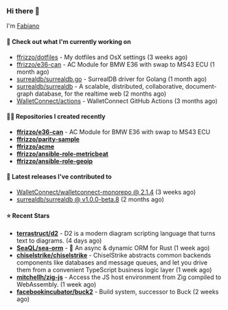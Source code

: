 ### Hi there 👋

I'm [Fabiano](https://ffrizzo.com)

#### 👷 Check out what I'm currently working on


- [ffrizzo/dotfiles](https://github.com/ffrizzo/dotfiles) - My dotfiles and OsX settings (3 weeks ago)
- [ffrizzo/e36-can](https://github.com/ffrizzo/e36-can) - AC Module for BMW E36 with swap to MS43 ECU (1 month ago)
- [surrealdb/surrealdb.go](https://github.com/surrealdb/surrealdb.go) - SurrealDB driver for Golang (1 month ago)
- [surrealdb/surrealdb](https://github.com/surrealdb/surrealdb) - A scalable, distributed, collaborative, document-graph database, for the realtime web (2 months ago)
- [WalletConnect/actions](https://github.com/WalletConnect/actions) - WalletConnect GitHub Actions (3 months ago)

#### 👨‍💻 Repositories I created recently
- **[ffrizzo/e36-can](https://github.com/ffrizzo/e36-can)** - AC Module for BMW E36 with swap to MS43 ECU
- **[ffrizzo/parity-sample](https://github.com/ffrizzo/parity-sample)**
- **[ffrizzo/acme](https://github.com/ffrizzo/acme)**
- **[ffrizzo/ansible-role-metricbeat](https://github.com/ffrizzo/ansible-role-metricbeat)**
- **[ffrizzo/ansible-role-geoip](https://github.com/ffrizzo/ansible-role-geoip)**

#### 🚀 Latest releases I've contributed to


- [WalletConnect/walletconnect-monorepo @ 2.1.4](https://github.com/WalletConnect/walletconnect-monorepo/releases/tag/2.1.4) (3 weeks ago)
- [surrealdb/surrealdb @ v1.0.0-beta.8](https://github.com/surrealdb/surrealdb/releases/tag/v1.0.0-beta.8) (2 months ago)

#### ⭐ Recent Stars


- **[terrastruct/d2](https://github.com/terrastruct/d2)** - D2 is a modern diagram scripting language that turns text to diagrams. (4 days ago)
- **[SeaQL/sea-orm](https://github.com/SeaQL/sea-orm)** - 🐚 An async &amp; dynamic ORM for Rust (1 week ago)
- **[chiselstrike/chiselstrike](https://github.com/chiselstrike/chiselstrike)** - ChiselStrike abstracts common backends components like databases and message queues, and let you drive them from a convenient TypeScript business logic layer (1 week ago)
- **[mitchellh/zig-js](https://github.com/mitchellh/zig-js)** - Access the JS host environment from Zig compiled to WebAssembly. (1 week ago)
- **[facebookincubator/buck2](https://github.com/facebookincubator/buck2)** - Build system, successor to Buck (2 weeks ago)
